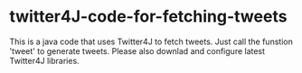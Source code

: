 # twitter4J-code-for-fetching-tweets

This is a java code that uses Twitter4J to fetch tweets. Just call the funstion 'tweet' to generate tweets.
Please also downlad and configure latest Twitter4J libraries.
